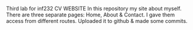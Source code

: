 Third lab for inf232
CV WEBSITE
In this repository my site about myself. 
There are three separate pages: Home, About & Contact.
I gave them access from different routes.
Uploaded it to github & made some commits.
